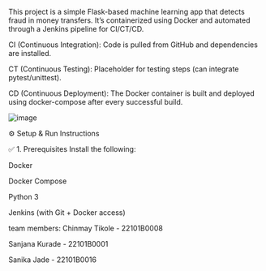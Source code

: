 This project is a simple Flask-based machine learning app that detects fraud in money transfers. It’s containerized using Docker and automated through a Jenkins pipeline for CI/CT/CD.

CI (Continuous Integration): Code is pulled from GitHub and dependencies are installed.

CT (Continuous Testing): Placeholder for testing steps (can integrate pytest/unittest).

CD (Continuous Deployment): The Docker container is built and deployed using docker-compose after every successful build.

![image](https://github.com/user-attachments/assets/5dab2364-bb1e-4da7-ac10-cb1b72be3aa1)

⚙️ Setup & Run Instructions

✅ 1. Prerequisites
Install the following:

Docker

Docker Compose

Python 3

Jenkins (with Git + Docker access)

team members:
Chinmay Tikole - 22101B0008

Sanjana Kurade - 22101B0001

Sanika Jade - 22101B0016


